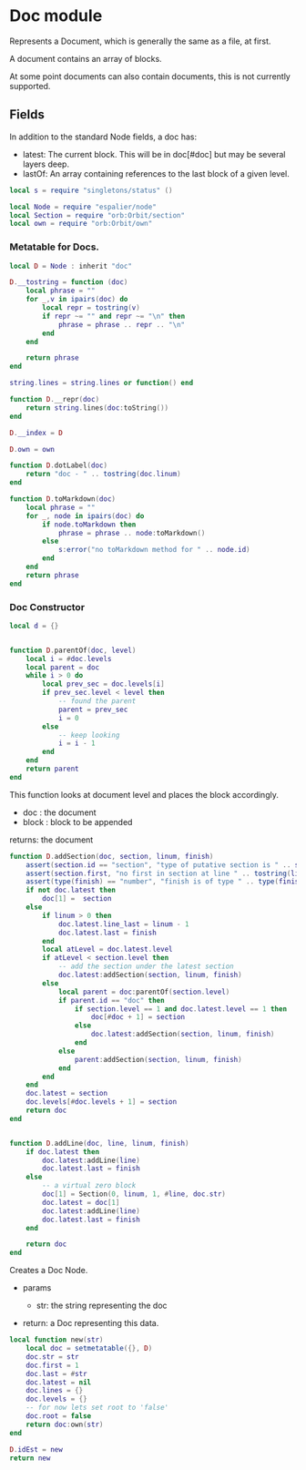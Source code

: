 # Doc module

 Represents a Document, which is generally the same as a file, at first.


 A document contains an array of blocks.


 At some point documents can also contain documents, this is not
 currently supported.


## Fields

 In addition to the standard Node fields, a doc has:


 - latest: The current block.  This will be in doc[#doc] but may
           be several layers deep.
 - lastOf: An array containing references to the last block of a
           given level.


```lua
local s = require "singletons/status" ()

local Node = require "espalier/node"
local Section = require "orb:Orbit/section"
local own = require "orb:Orbit/own"
```
### Metatable for Docs.

```lua
local D = Node : inherit "doc"

D.__tostring = function (doc)
    local phrase = ""
    for _,v in ipairs(doc) do
        local repr = tostring(v)
        if repr ~= "" and repr ~= "\n" then
            phrase = phrase .. repr .. "\n"
        end
    end

    return phrase
end

string.lines = string.lines or function() end

function D.__repr(doc)
    return string.lines(doc:toString())
end

D.__index = D

D.own = own

function D.dotLabel(doc)
    return "doc - " .. tostring(doc.linum)
end

function D.toMarkdown(doc)
    local phrase = ""
    for _, node in ipairs(doc) do
        if node.toMarkdown then
            phrase = phrase .. node:toMarkdown()
        else
            s:error("no toMarkdown method for " .. node.id)
        end
    end
    return phrase
end
```
### Doc Constructor


```lua
local d = {}


function D.parentOf(doc, level)
    local i = #doc.levels
    local parent = doc
    while i > 0 do
        local prev_sec = doc.levels[i]
        if prev_sec.level < level then
            -- found the parent
            parent = prev_sec
            i = 0
        else
            -- keep looking
            i = i - 1
        end
    end
    return parent
end
```

 This function looks at document level and places the block
 accordingly.


 - doc : the document
 - block : block to be appended


 returns: the document

```lua
function D.addSection(doc, section, linum, finish)
    assert(section.id == "section", "type of putative section is " .. section.id)
    assert(section.first, "no first in section at line " .. tostring(linum))
    assert(type(finish) == "number", "finish is of type " .. type(finish))
    if not doc.latest then
        doc[1] =  section
    else
        if linum > 0 then
            doc.latest.line_last = linum - 1
            doc.latest.last = finish
        end
        local atLevel = doc.latest.level
        if atLevel < section.level then
            -- add the section under the latest section
            doc.latest:addSection(section, linum, finish)
        else
            local parent = doc:parentOf(section.level)
            if parent.id == "doc" then
                if section.level == 1 and doc.latest.level == 1 then
                    doc[#doc + 1] = section
                else
                    doc.latest:addSection(section, linum, finish)
                end
            else
                parent:addSection(section, linum, finish)
            end
        end
    end
    doc.latest = section
    doc.levels[#doc.levels + 1] = section
    return doc
end


function D.addLine(doc, line, linum, finish)
    if doc.latest then
        doc.latest:addLine(line)
        doc.latest.last = finish
    else
        -- a virtual zero block
        doc[1] = Section(0, linum, 1, #line, doc.str)
        doc.latest = doc[1]
        doc.latest:addLine(line)
        doc.latest.last = finish
    end

    return doc
end
```

 Creates a Doc Node.


- params


  - str: the string representing the doc


- return: a Doc representing this data.

```lua
local function new(str)
    local doc = setmetatable({}, D)
    doc.str = str
    doc.first = 1
    doc.last = #str
    doc.latest = nil
    doc.lines = {}
    doc.levels = {}
    -- for now lets set root to 'false'
    doc.root = false
    return doc:own(str)
end

D.idEst = new
return new
```
